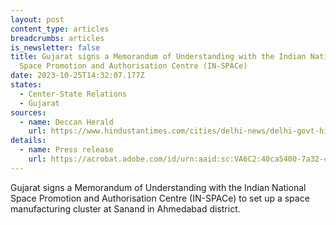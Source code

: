 ```yaml
---
layout: post
content_type: articles
breadcrumbs: articles
is_newsletter: false
title: Gujarat signs a Memorandum of Understanding with the Indian National
  Space Promotion and Authorisation Centre (IN-SPACe)
date: 2023-10-25T14:32:07.177Z
states:
  - Center-State Relations
  - Gujarat
sources:
  - name: Deccan Herald
    url: https://www.hindustantimes.com/cities/delhi-news/delhi-govt-hikes-min-wage-new-rates-from-october-1-101697739645899.html
details:
  - name: Press release
    url: https://acrobat.adobe.com/id/urn:aaid:sc:VA6C2:40ca5400-7a32-4208-a761-6d5a2795a0b3
---
```

Gujarat signs a Memorandum of Understanding with the Indian National Space Promotion and Authorisation Centre (IN-SPACe) to set up a space manufacturing cluster at Sanand in Ahmedabad district.
